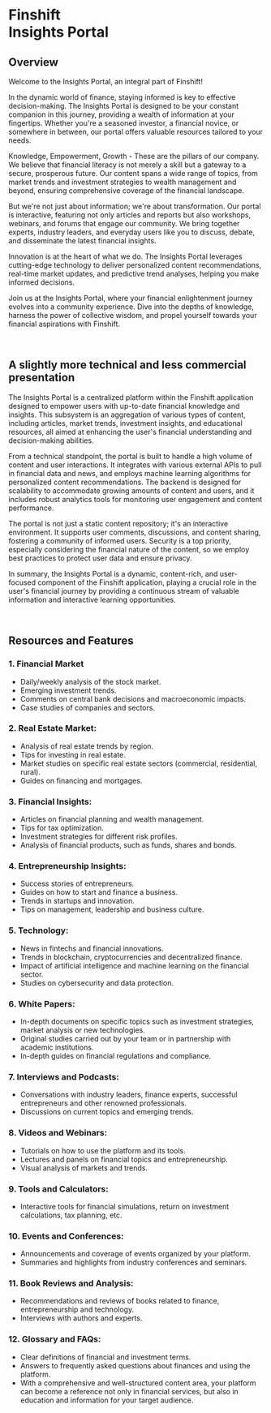 Finshift  
Insights Portal
===============

## Overview
Welcome to the Insights Portal, an integral part of Finshift!

In the dynamic world of finance, staying informed is key to effective decision-making. The Insights Portal is designed to be your constant companion in this journey, providing a wealth of information at your fingertips. Whether you're a seasoned investor, a financial novice, or somewhere in between, our portal offers valuable resources tailored to your needs.

Knowledge, Empowerment, Growth - These are the pillars of our company. We believe that financial literacy is not merely a skill but a gateway to a secure, prosperous future. Our content spans a wide range of topics, from market trends and investment strategies to wealth management and beyond, ensuring comprehensive coverage of the financial landscape.

But we're not just about information; we're about transformation. Our portal is interactive, featuring not only articles and reports but also workshops, webinars, and forums that engage our community. We bring together experts, industry leaders, and everyday users like you to discuss, debate, and disseminate the latest financial insights.

Innovation is at the heart of what we do. The Insights Portal leverages cutting-edge technology to deliver personalized content recommendations, real-time market updates, and predictive trend analyses, helping you make informed decisions.

Join us at the Insights Portal, where your financial enlightenment journey evolves into a community experience. Dive into the depths of knowledge, harness the power of collective wisdom, and propel yourself towards your financial aspirations with Finshift.

&nbsp;

## A slightly more technical and less commercial presentation

The Insights Portal is a centralized platform within the Finshift application designed to empower users with up-to-date financial knowledge and insights. This subsystem is an aggregation of various types of content, including articles, market trends, investment insights, and educational resources, all aimed at enhancing the user's financial understanding and decision-making abilities.

From a technical standpoint, the portal is built to handle a high volume of content and user interactions. It integrates with various external APIs to pull in financial data and news, and employs machine learning algorithms for personalized content recommendations. The backend is designed for scalability to accommodate growing amounts of content and users, and it includes robust analytics tools for monitoring user engagement and content performance.

The portal is not just a static content repository; it's an interactive environment. It supports user comments, discussions, and content sharing, fostering a community of informed users. Security is a top priority, especially considering the financial nature of the content, so we employ best practices to protect user data and ensure privacy.

In summary, the Insights Portal is a dynamic, content-rich, and user-focused component of the Finshift application, playing a crucial role in the user's financial journey by providing a continuous stream of valuable information and interactive learning opportunities.

&nbsp;

## Resources and Features

### 1. Financial Market
- Daily/weekly analysis of the stock market.
- Emerging investment trends.
- Comments on central bank decisions and macroeconomic impacts.
- Case studies of companies and sectors.

### 2. Real Estate Market:
- Analysis of real estate trends by region.
- Tips for investing in real estate.
- Market studies on specific real estate sectors (commercial, residential, rural).
- Guides on financing and mortgages.

### 3. Financial Insights:
- Articles on financial planning and wealth management.
- Tips for tax optimization.
- Investment strategies for different risk profiles.
- Analysis of financial products, such as funds, shares and bonds.

### 4. Entrepreneurship Insights:
- Success stories of entrepreneurs.
- Guides on how to start and finance a business.
- Trends in startups and innovation.
- Tips on management, leadership and business culture.

### 5. Technology:
- News in fintechs and financial innovations.
- Trends in blockchain, cryptocurrencies and decentralized finance.
- Impact of artificial intelligence and machine learning on the financial sector.
- Studies on cybersecurity and data protection.

### 6. White Papers:
- In-depth documents on specific topics such as investment strategies, market analysis or new technologies.
- Original studies carried out by your team or in partnership with academic institutions.
- In-depth guides on financial regulations and compliance.

### 7. Interviews and Podcasts:
- Conversations with industry leaders, finance experts, successful entrepreneurs and other renowned professionals.
- Discussions on current topics and emerging trends.

### 8. Videos and Webinars:
- Tutorials on how to use the platform and its tools.
- Lectures and panels on financial topics and entrepreneurship.
- Visual analysis of markets and trends.

### 9. Tools and Calculators:
- Interactive tools for financial simulations, return on investment calculations, tax planning, etc.

### 10. Events and Conferences:
- Announcements and coverage of events organized by your platform.
- Summaries and highlights from industry conferences and seminars.

### 11. Book Reviews and Analysis:
- Recommendations and reviews of books related to finance, entrepreneurship and technology.
- Interviews with authors and experts.

### 12. Glossary and FAQs:
- Clear definitions of financial and investment terms.
- Answers to frequently asked questions about finances and using the platform.
- With a comprehensive and well-structured content area, your platform can become a reference not only in financial services, but also in education and information for your target audience.